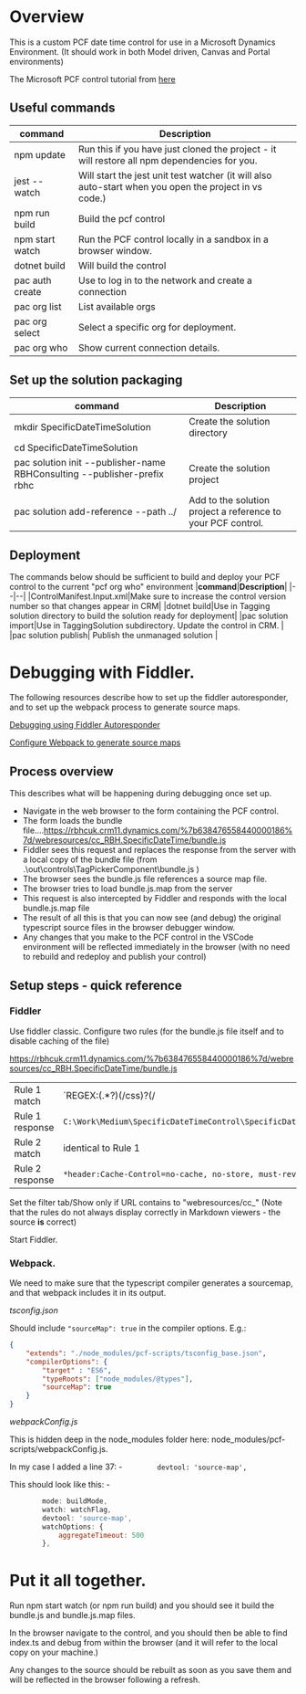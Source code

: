 # Overview

This is a custom PCF date time control for use in a Microsoft Dynamics Environment. (It should work in both Model driven, Canvas and Portal environments)

The Microsoft PCF control tutorial from [here](https://learn.microsoft.com/en-us/power-apps/developer/component-framework/implementing-controls-using-typescript)

## Useful commands

|**command**|**Description**|
|--|--|
|npm update|Run this if you have just cloned the project - it will restore all npm dependencies for you.|
|jest --watch|Will start the jest unit test watcher (it will also auto-start when you open the project in vs code.)|
|npm run build|Build the pcf control|
|npm start watch|Run the PCF control locally in a sandbox in a browser window.|
|dotnet build|Will build the control|
|pac auth create|Use to log in to the network and create a connection|
|pac org list|List available orgs|
|pac org select|Select a specific org for deployment.|
|pac org who|Show current connection details.|

## Set up the solution packaging

|**command**|**Description**|
|--|--|
| mkdir SpecificDateTimeSolution| Create the solution directory|
| cd SpecificDateTimeSolution||
| pac solution init --publisher-name RBHConsulting --publisher-prefix rbhc| Create the solution project|
| pac solution add-reference --path ../| Add to the solution project a reference to your PCF control.|

## Deployment

The commands below should be sufficient to build and deploy your PCF control to the current "pcf org who" environment
|**command**|**Description**|
|--|--|
|ControlManifest.Input.xml|Make sure to increase the control version number so that changes appear in CRM|
|dotnet build|Use in Tagging solution directory to build the solution ready for deployment|
|pac solution import|Use in TaggingSolution subdirectory. Update the control in CRM. |
|pac solution publish| Publish the unmanaged solution |

# Debugging with Fiddler.

The following resources describe how to set up the fiddler autoresponder, and to set up the webpack process to generate source maps.

[Debugging using Fiddler Autoresponder](https://dianabirkelbach.wordpress.com/2020/11/27/pcf-debugging/)

[Configure Webpack to generate source maps](https://dynamicsninja.blog/2020/11/23/debugging-pcf-in-typescript/)

## Process overview

This describes what will be happening during debugging once set up.
- Navigate in the web browser to the form containing the PCF control.
- The form loads the bundle file....https://rbhcuk.crm11.dynamics.com/%7b638476558440000186%7d/webresources/cc_RBH.SpecificDateTime/bundle.js
- Fiddler sees this request and replaces the response from the server with a local copy of the bundle file (from .\out\controls\TagPickerComponent\bundle.js )
- The browser sees the bundle.js file references a source map file.
- The browser tries to load bundle.js.map from the server
- This request is also intercepted by Fiddler and responds with the local bundle.js.map file
- The result of all this is that you can now see (and debug) the original typescript source files in the browser debugger window.
- Any changes that you make to the PCF control in the VSCode environment will be reflected immediately in the browser (with no need to rebuild and redeploy and publish your control)

## Setup steps - quick reference

### Fiddler

Use fiddler classic.
Configure two rules (for the bundle.js file itself and to disable caching of the file)

https://rbhcuk.crm11.dynamics.com/%7b638476558440000186%7d/webresources/cc_RBH.SpecificDateTime/bundle.js

|||
|--|--|
|Rule 1 match|`REGEX:(.*?)(\/css)?(\/|cc_)RBH.SpecificDateTime.(?'path')`|
|Rule 1 response|`C:\Work\Medium\SpecificDateTimeControl\SpecificDateTime\out\controls\SpecificDateTime$2\${path}`|
|Rule 2 match| identical to Rule 1|
|Rule 2 response|`*header:Cache-Control=no-cache, no-store, must-revalidate`|

Set the filter tab/Show only if URL contains to "webresources/cc_"
(Note that the rules do not always display correctly in Markdown viewers - the source **is** correct)

Start Fiddler.

### Webpack.

We need to make sure that the typescript compiler generates a sourcemap, and that webpack includes it in its output.

*tsconfig.json*

Should include `"sourceMap": true` in the compiler options. E.g.: 
``` json
{
    "extends": "./node_modules/pcf-scripts/tsconfig_base.json",
    "compilerOptions": {
        "target" : "ES6",
        "typeRoots": ["node_modules/@types"],
        "sourceMap": true
    }
}
```

*webpackConfig.js*

This is hidden deep in the node_modules folder here: node_modules/pcf-scripts/webpackConfig.js.

In my case I added a line 37: - `        devtool: 'source-map',`

This should look like this: -
``` js
        mode: buildMode,
        watch: watchFlag,
        devtool: 'source-map',
        watchOptions: {
            aggregateTimeout: 500
        },
```

# Put it all together.

Run npm start watch (or npm run build) and you should see it build the bundle.js and bundle.js.map files.

In the browser navigate to the control, and you should then be able to find index.ts and debug from within the browser (and it will refer to the local copy on your machine.)

Any changes to the source should be rebuilt as soon as you save them and will be reflected in the browser following a refresh.
